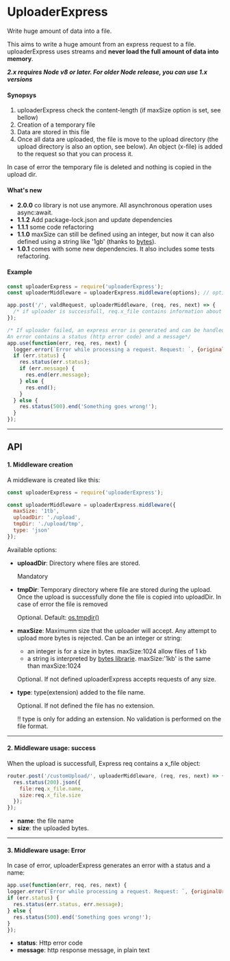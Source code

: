 
# UploaderExpress
Write huge amount of data into a file.

This aims to write a huge amount from an express request to a file. uploaderExpress uses streams and **never load the full amount of data into memory**.

**_2.x requires Node v8 or later. For older Node release, you can use 1.x versions_**

#### Synopsys
1. uploaderExpress check the content-length (if maxSize option is set, see bellow)
2. Creation of a temporary file
3. Data are stored in this file
4. Once all data are uploaded, the file is move to the upload directory (the upload directory is also an option, see below). An object (x-file) is added to the request so that you can process it.

In case of error the temporary file is deleted and nothing is copied in the upload dir.

#### What's new
* **2.0.0** co library is not use anymore. All asynchronous operation uses async:await.  
* **1.1.2** Add package-lock.json and update dependencies
* **1.1.1** some code refactoring
* **1.1.0** maxSize can still be defined using an integer, but now it can also defined using a string like '1gb' (thanks to [bytes](https://www.npmjs.com/package/bytes)).
* **1.0.1** comes with some new dependencies. It also includes some tests refactoring.


#### Example

```javascript
const uploaderExpress = require('uploaderExpress');
const uploaderMiddleware = uploaderExpress.middleware(options); // options are explained below

app.post('/', valdRequest, uploaderMiddleware, (req, res, next) => {
  /* if uploader is successfull, req.x_file contains information about the file that stores the uploaded data, it is detailed below.*/
});

/* If uploader failed, an express error is generated and can be handled as any express error.
An error contains a status (http error code) and a message*/
app.use(function(err, req, res, next) {
  logger.error(`Error while processing a request. Request: `, {originalUrl:req.originalUrl, headers: req.headers}, '\nError: ', err);
  if (err.status) {
    res.status(err.status);
    if (err.message) {
      res.end(err.message);
    } else {
      res.end();
    }
  } else {
    res.status(500).end('Something goes wrong!');
  }
});
```

---
## API


#### 1. Middleware creation
A middleware is created like this:
```javascript
const uploaderExpress = require('uploaderExpress');

const uploaderMiddleware = uploaderExpress.middleware({
  maxSize: '1tb',
  uploadDir: './upload',
  tmpDir: './upload/tmp',
  type: 'json'
});
```
Available options:
* **uploadDir**: Directory where files are stored.

  Mandatory

* **tmpDir**: Temporary directory where file are stored during the upload. Once the upload is successfully done the file is copied into uploadDir. In case of error the file is removed

  Optional. Default: [os.tmpdir()](https://nodejs.org/api/os.html#os_os_tmpdir)

* **maxSize**: Maximumn size that the uploader will accept. Any attempt to upload more bytes is rejected.
Can be an integer or string:
  * an integer is for a size in bytes. maxSize:1024 allow files of 1 kb
  * a string is interpreted by [bytes librarie](https://www.npmjs.com/package/bytes). maxSize:'1kb' is the same than maxSize:1024


  Optional. If not defined uploaderExpress accepts requests of any size.

* **type**: type(extension) added to the file name.

  Optional. If not defined the file has no extension.

  !! type is only for adding an extension. No validation is performed on the file format.

___
#### 2. Middleware usage: success

When the upload is successfull, Express req contains a x_file object:

```javascript
router.post('/customUpload/', uploaderMiddleware, (req, res, next) => {
  res.status(200).json({
    file:req.x_file.name,
    size:req.x_file.size
  });
});
```

  * **name**: the file name
  * **size**: the uploaded bytes.

___
#### 3. Middleware usage: Error

  In case of error, uploaderExpress generates an error with a status and a name:
  ```javascript
app.use(function(err, req, res, next) {
  logger.error(`Error while processing a request. Request: `, {originalUrl:req.originalUrl, headers: req.headers}, '\nError: ', err);
  if (err.status) {
    res.status(err.status, err.message);
  } else {
    res.status(500).end('Something goes wrong!');
  }
});
  ```

  * **status**: Http error code
  * **message**: http response message, in plain text
